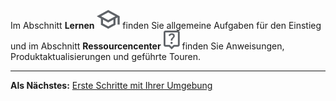 Im Abschnitt **Lernen** ![Graduation cap](Images/fgd1722886790106.svg) finden Sie allgemeine Aufgaben für den Einstieg und im Abschnitt **Ressourcencenter** ![Question mark](Images/avu1722886867596.svg) finden Sie Anweisungen, Produktaktualisierungen und geführte Touren.

------------------------------------------------------------------------

**Als Nächstes:** [Erste Schritte mit Ihrer Umgebung](tta1687442978234.md)
